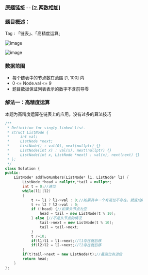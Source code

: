 ### 原题链接 -- [[2.两数相加](https://leetcode.cn/problems/add-two-numbers/)]

### 题目概述：
Tag : 「链表」、「高精度运算」

![image](https://user-images.githubusercontent.com/99656524/196447329-03524f3e-ed83-4221-b0b0-d6302eb66b12.png)

![image](https://user-images.githubusercontent.com/99656524/196447466-198d905e-7c65-4ebf-99be-5b6bb1cc749b.png)

### 数据范围
* 每个链表中的节点数在范围 [1, 100] 内
* 0 <= Node.val <= 9
* 题目数据保证列表表示的数字不含前导零

### 解法一：高精度运算
本题为高精度运算在链表上的应用，没有过多的算法技巧
```cpp
/**
 * Definition for singly-linked list.
 * struct ListNode {
 *     int val;
 *     ListNode *next;
 *     ListNode() : val(0), next(nullptr) {}
 *     ListNode(int x) : val(x), next(nullptr) {}
 *     ListNode(int x, ListNode *next) : val(x), next(next) {}
 * };
 */
class Solution {
public:
    ListNode* addTwoNumbers(ListNode* l1, ListNode* l2) {
        ListNode *head = nullptr,*tail = nullptr;
        int t = 0;//进位
        while(l1||l2)
        {
            t += l1 ? l1->val : 0;//如果其中一个有高位不存在，就变成0
            t += l2 ? l2->val : 0;
            if (!head) {//如果头节点为空
                head = tail = new ListNode(t % 10);
            } else {//不是头节点的情况
                tail->next = new ListNode(t % 10);
                tail = tail->next;
            }
            t /=10;
            if(l1)l1 = l1->next;//l1存在就后移
            if(l2)l2 = l2->next;//l2存在就后移
        }
        if(t)tail->next = new ListNode(t);//最高位有进位
        return head;
    }
};
```
